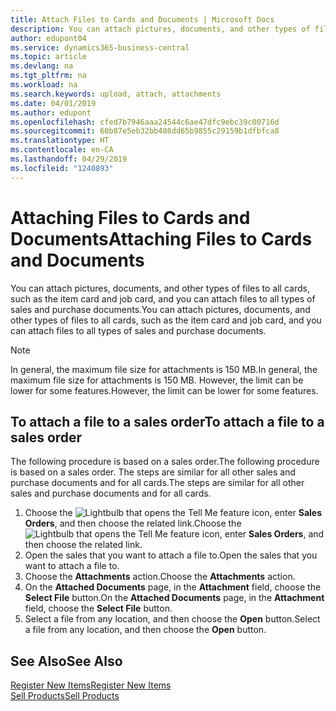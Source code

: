 ```yaml
---
title: Attach Files to Cards and Documents | Microsoft Docs
description: You can attach pictures, documents, and other types of files to all cards and all types of sales and purchase documents.
author: edupont04
ms.service: dynamics365-business-central
ms.topic: article
ms.devlang: na
ms.tgt_pltfrm: na
ms.workload: na
ms.search.keywords: upload, attach, attachments
ms.date: 04/01/2019
ms.author: edupont
ms.openlocfilehash: cfed7b7946aaa24544c6ae47dfc9ebc39c00716d
ms.sourcegitcommit: 60b87e5eb32bb408dd65b9855c29159b1dfbfca8
ms.translationtype: HT
ms.contentlocale: en-CA
ms.lasthandoff: 04/29/2019
ms.locfileid: "1240893"
---
```

# <a name="attaching-files-to-cards-and-documents"></a><span data-ttu-id="4581d-103">Attaching Files to Cards and Documents</span><span class="sxs-lookup"><span data-stu-id="4581d-103">Attaching Files to Cards and Documents</span></span>
<span data-ttu-id="4581d-104">You can attach pictures, documents, and other types of files to all cards, such as the item card and job card, and you can attach files to all types of sales and purchase documents.</span><span class="sxs-lookup"><span data-stu-id="4581d-104">You can attach pictures, documents, and other types of files to all cards, such as the item card and job card, and you can attach files to all types of sales and purchase documents.</span></span>

> [!Note]
> <span data-ttu-id="4581d-105">In general, the maximum file size for attachments is 150 MB.</span><span class="sxs-lookup"><span data-stu-id="4581d-105">In general, the maximum file size for attachments is 150 MB.</span></span> <span data-ttu-id="4581d-106">However, the limit can be lower for some features.</span><span class="sxs-lookup"><span data-stu-id="4581d-106">However, the limit can be lower for some features.</span></span> 

## <a name="to-attach-a-file-to-a-sales-order"></a><span data-ttu-id="4581d-107">To attach a file to a sales order</span><span class="sxs-lookup"><span data-stu-id="4581d-107">To attach a file to a sales order</span></span>
<span data-ttu-id="4581d-108">The following procedure is based on a sales order.</span><span class="sxs-lookup"><span data-stu-id="4581d-108">The following procedure is based on a sales order.</span></span> <span data-ttu-id="4581d-109">The steps are similar for all other sales and purchase documents and for all cards.</span><span class="sxs-lookup"><span data-stu-id="4581d-109">The steps are similar for all other sales and purchase documents and for all cards.</span></span>

1. <span data-ttu-id="4581d-110">Choose the ![Lightbulb that opens the Tell Me feature](media/ui-search/search_small.png "Tell me what you want to do") icon, enter **Sales Orders**, and then choose the related link.</span><span class="sxs-lookup"><span data-stu-id="4581d-110">Choose the ![Lightbulb that opens the Tell Me feature](media/ui-search/search_small.png "Tell me what you want to do") icon, enter **Sales Orders**, and then choose the related link.</span></span>
2. <span data-ttu-id="4581d-111">Open the sales that you want to attach a file to.</span><span class="sxs-lookup"><span data-stu-id="4581d-111">Open the sales that you want to attach a file to.</span></span>
3. <span data-ttu-id="4581d-112">Choose the **Attachments** action.</span><span class="sxs-lookup"><span data-stu-id="4581d-112">Choose the **Attachments** action.</span></span>
4. <span data-ttu-id="4581d-113">On the **Attached Documents** page, in the **Attachment** field, choose the **Select File** button.</span><span class="sxs-lookup"><span data-stu-id="4581d-113">On the **Attached Documents** page, in the **Attachment** field, choose the **Select File** button.</span></span>
5. <span data-ttu-id="4581d-114">Select a file from any location, and then choose the **Open** button.</span><span class="sxs-lookup"><span data-stu-id="4581d-114">Select a file from any location, and then choose the **Open** button.</span></span>

## <a name="see-also"></a><span data-ttu-id="4581d-115">See Also</span><span class="sxs-lookup"><span data-stu-id="4581d-115">See Also</span></span>
[<span data-ttu-id="4581d-116">Register New Items</span><span class="sxs-lookup"><span data-stu-id="4581d-116">Register New Items</span></span>](inventory-how-register-new-items.md)  
[<span data-ttu-id="4581d-117">Sell Products</span><span class="sxs-lookup"><span data-stu-id="4581d-117">Sell Products</span></span>](sales-how-sell-products.md)
